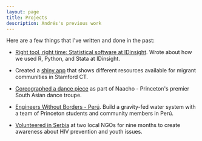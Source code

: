 ```yaml
---
layout: page
title: Projects
description: Andrés's previous work
---
```

Here are a few things that I've written and done in the past:

* [Right tool, right time: Statistical software at IDinsight](https://medium.com/idinsight-blog/right-tool-right-time-statistical-softwares-at-idinsight-2fef44a1d4c9). Wrote about how we used R, Python, and Stata at IDinsight.

* Created a [shiny app](https://building1community.shinyapps.io/b1c_asset_mapping/) that shows different resources available for migrant communities in Stamford CT.

* [Coreographed a dance piece](https://www.youtube.com/watch?v=1-RejKfxeSk) as part of Naacho - Princeton's premier South Asian dance troupe.

* [Engineers Without Borders - Perú](https://ewb.princeton.edu/peru-blog/a-pms-reflections-by-andres-parrado/). Build a gravity-fed water system with a team of Princeton students and community members in Perú.

* [Volunteered in Serbia](https://www.princeton.edu/bridgeyear/updates/serbia/index.xml?id=4215) at two local NGOs for nine months to create awareness about HIV prevention and youth issues.



<!-- Note: this is how to write a comment in HTML. Everything in here won't show up on your webpage.-->

<!--
To increase the size of the title, use fewer # in front of the paper title.
To decrease the size of the title, use more #. 
To remove the italics, remove the * before and after the description
To remove the underline from the title, remove the <u> tags (<u> and </u>)
-->